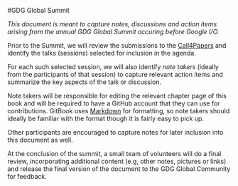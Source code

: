 #GDG Global Summit

*This document is meant to capture notes, discussions and action items arising from the annual GDG Global Summit occuring before Google I/O.*

Prior to the Summit, we will review the submissions to the [Call4Papers](http://call4paperz.com/events/gdg-global-summit-2015) and identify the talks (sessions) selected for inclusion in the agenda. 

For each such selected session, we will also identify *note takers* (ideally from the participants of that session) to capture relevant action items and summarize the key aspects of the talk or discussion.

Note takers will be responsible for editing the relevant chapter page of this book and will be 
required to have a GitHub account that they can use for contributions. GitBook uses 
[Markdown](https://help.github.com/articles/markdown-basics/) for formatting, so note takers 
should ideally be familiar with the format though it is fairly easy to pick up.

Other participants are encouraged to capture notes for later inclusion into this document as well.

At the conclusion of the summit, a small team of volunteers will do a final review, incorporating
additional content (e.g, other notes, pictures or links) and release the final version of the 
document to the GDG Global Community for feedback.